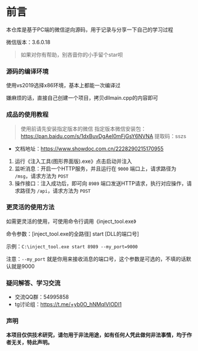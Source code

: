 # 前言



本仓库是基于PC端的微信逆向源码，用于记录与分享一下自己的学习过程

微信版本：3.6.0.18

> 如果对你有帮助，别吝啬你的小手留个star呗



### 源码的编译环境

使用vs2019选择x86环境，基本上都能一次编译过

嫌麻烦的话，直接自己创建一个项目，拷贝dllmain.cpp的内容即可



### 成品的使用教程

> 使用前请先安装指定版本的微信
> 指定版本微信安装包：https://pan.baidu.com/s/1dxBuvDgAeI0mFjGsY6NVNA
> 提取码：sszs

- 文档地址：https://www.showdoc.com.cn/2228290215170955

1. 运行《注入工具(图形界面版).exe》点击启动并注入
2. 监听消息：开启一个HTTP服务，并且运行在 `9000` 端口上，请求路径为 `/msg`，请求方法为 `POST`
3. 操作接口：注入成功后，即可向 `8989` 端口发送HTTP请求，执行对应操作，请求路径为 `/api`，请求方法为 `POST`



### 更灵活的使用方法

如需更灵活的使用，可使用命令行调用《inject_tool.exe》

命令参数：[inject_tool.exe的全路径] start [DLL的端口号]

示例：`C:\inject_tool.exe start 8989 --my_port=9000`

注意：`--my_port` 就是你用来接收消息的端口号，这个参数是可选的，不填的话默认就是9000



### 疑问解答、学习交流

- 交流QQ群：54995858
- tg讨论组：https://t.me/+yb0O_hNMqIVlODI1



### 声明

**本项目仅供技术研究，请勿用于非法用途，如有任何人凭此做何非法事情，均于作者无关，特此声明。**
